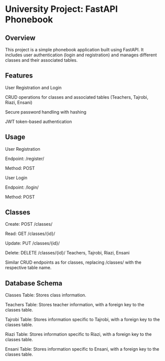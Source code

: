 # University Project: FastAPI Phonebook

## Overview

This project is a simple phonebook application built using FastAPI. It includes user authentication (login and registration) and manages different classes and their associated tables.

## Features

User Registration and Login

CRUD operations for classes and associated tables (Teachers, Tajrobi, Riazi, Ensani)

Secure password handling with hashing

JWT token-based authentication

## Usage

User Registration

Endpoint: /register/

Method: POST


User Login

Endpoint: /login/

Method: POST

## Classes

Create: POST /classes/

Read: GET /classes/{id}/

Update: PUT /classes/{id}/

Delete: DELETE /classes/{id}/
Teachers, Tajrobi, Riazi, Ensani

Similar CRUD endpoints as for classes, replacing /classes/ with the respective table name.

## Database Schema
Classes Table: Stores class information.

Teachers Table: Stores teacher information, with a foreign key to the classes table.

Tajrobi Table: Stores information specific to Tajrobi, with a foreign key to the classes table.

Riazi Table: Stores information specific to Riazi, with a foreign key to the classes table.

Ensani Table: Stores information specific to Ensani, with a foreign key to the classes table.
